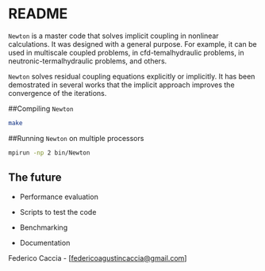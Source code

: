 # README 

 `Newton` is a master code that solves implicit coupling in nonlinear calculations.
It was designed with a general purpose. 
For example, it can be used in multiscale coupled problems, 
in cfd-temalhydraulic problems, in neutronic-termalhydraulic problems, 
and others.
 
`Newton` solves residual coupling equations explicitly or implicitly.
It has been demostrated in several works that the implicit approach improves the convergence of the iterations.

##Compiling `Newton`

```bash
make
```

##Running `Newton` on multiple processors

```bash
mpirun -np 2 bin/Newton
```

## The future

* Performance evaluation 

* Scripts to test the code

* Benchmarking

* Documentation

Federico Caccia - [federicoagustincaccia@gmail.com]
